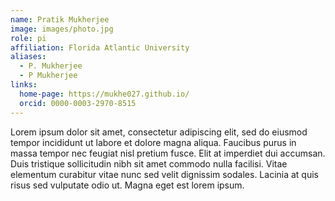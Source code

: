 ```yaml
---
name: Pratik Mukherjee
image: images/photo.jpg
role: pi
affiliation: Florida Atlantic University
aliases:
  - P. Mukherjee
  - P Mukherjee
links:
  home-page: https://mukhe027.github.io/
  orcid: 0000-0003-2970-8515
---
```


Lorem ipsum dolor sit amet, consectetur adipiscing elit, sed do eiusmod tempor incididunt ut labore et dolore magna aliqua.
Faucibus purus in massa tempor nec feugiat nisl pretium fusce.
Elit at imperdiet dui accumsan.
Duis tristique sollicitudin nibh sit amet commodo nulla facilisi.
Vitae elementum curabitur vitae nunc sed velit dignissim sodales.
Lacinia at quis risus sed vulputate odio ut.
Magna eget est lorem ipsum.
